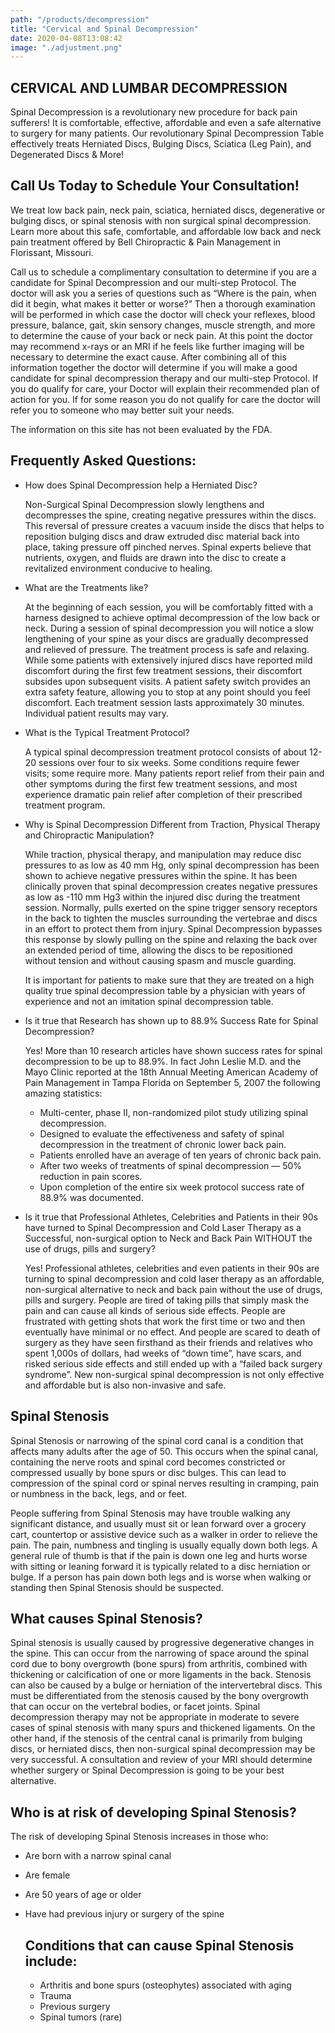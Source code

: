 ```yaml
---
path: "/products/decompression"
title: "Cervical and Spinal Decompression"
date: 2020-04-08T13:08:42
image: "./adjustment.png"
---
```


## CERVICAL AND LUMBAR DECOMPRESSION

Spinal Decompression is a revolutionary new procedure for back pain sufferers! It is comfortable, effective, affordable and even a safe alternative to surgery for many patients. Our revolutionary Spinal Decompression Table effectively treats Herniated Discs, Bulging Discs, Sciatica (Leg Pain), and Degenerated Discs & More!

## Call Us Today to Schedule Your Consultation!

We treat low back pain, neck pain, sciatica, herniated discs, degenerative or bulging discs, or spinal stenosis with non surgical spinal decompression. Learn more about this safe, comfortable, and affordable low back and neck pain treatment offered by Bell Chiropractic & Pain Management in Florissant, Missouri.

Call us to schedule a complimentary consultation to determine if you are a candidate for Spinal Decompression and our multi-step Protocol. The doctor will ask you a series of questions such as “Where is the pain, when did it begin, what makes it better or worse?” Then a thorough examination will be performed in which case the doctor will check your reflexes, blood pressure, balance, gait, skin sensory changes, muscle strength, and more to determine the cause of your back or neck pain. At this point the doctor may recommend x-rays or an MRI if he feels like further imaging will be necessary to determine the exact cause. After combining all of this information together the doctor will determine if you will make a good candidate for spinal decompression therapy and our multi-step Protocol. If you do qualify for care, your Doctor will explain their recommended plan of action for you. If for some reason you do not qualify for care the doctor will refer you to someone who may better suit your needs.

The information on this site has not been evaluated by the FDA.

## Frequently Asked Questions:

- How does Spinal Decompression help a Herniated Disc?

  Non-Surgical Spinal Decompression slowly lengthens and decompresses the spine, creating negative pressures within the discs. This reversal of pressure creates a vacuum inside the discs that helps to reposition bulging discs and draw extruded disc material back into place, taking pressure off pinched nerves. Spinal experts believe that nutrients, oxygen, and fluids are drawn into the disc to create a revitalized environment conducive to healing.

- What are the Treatments like?

  At the beginning of each session, you will be comfortably fitted with a harness designed to achieve optimal decompression of the low back or neck. During a session of spinal decompression you will notice a slow lengthening of your spine as your discs are gradually decompressed and relieved of pressure. The treatment process is safe and relaxing. While some patients with extensively injured discs have reported mild discomfort during the first few treatment sessions, their discomfort subsides upon subsequent visits. A patient safety switch provides an extra safety feature, allowing you to stop at any point should you feel discomfort. Each treatment session lasts approximately 30 minutes. Individual patient results may vary.

- What is the Typical Treatment Protocol?

  A typical spinal decompression treatment protocol consists of about 12-20 sessions over four to six weeks. Some conditions require fewer visits; some require more. Many patients report relief from their pain and other symptoms during the first few treatment sessions, and most experience dramatic pain relief after completion of their prescribed treatment program.

- Why is Spinal Decompression Different from Traction, Physical Therapy and Chiropractic Manipulation?

  While traction, physical therapy, and manipulation may reduce disc pressures to as low as 40 mm Hg, only spinal decompression has been shown to achieve negative pressures within the spine. It has been clinically proven that spinal decompression creates negative pressures as low as -110 mm Hg3 within the injured disc during the treatment session. Normally, pulls exerted on the spine trigger sensory receptors in the back to tighten the muscles surrounding the vertebrae and discs in an effort to protect them from injury. Spinal Decompression bypasses this response by slowly pulling on the spine and relaxing the back over an extended period of time, allowing the discs to be repositioned without tension and without causing spasm and muscle guarding.

  It is important for patients to make sure that they are treated on a high quality true spinal decompression table by a physician with years of experience and not an imitation spinal decompression table.

- Is it true that Research has shown up to 88.9% Success Rate for Spinal Decompression?

  Yes! More than 10 research articles have shown success rates for spinal decompression to be up to 88.9%. In fact John Leslie M.D. and the Mayo Clinic reported at the 18th Annual Meeting American Academy of Pain Management in Tampa Florida on September 5, 2007 the following amazing statistics:

  - Multi-center, phase II, non-randomized pilot study utilizing spinal decompression.
  - Designed to evaluate the effectiveness and safety of spinal decompression in the treatment of chronic lower back pain.
  - Patients enrolled have an average of ten years of chronic back pain.
  - After two weeks of treatments of spinal decompression — 50% reduction in pain scores.
  - Upon completion of the entire six week protocol success rate of 88.9% was documented.

- Is it true that Professional Athletes, Celebrities and Patients in their 90s have turned to Spinal Decompression and Cold Laser Therapy as a Successful, non-surgical option to Neck and Back Pain WITHOUT the use of drugs, pills and surgery?

  Yes! Professional athletes, celebrities and even patients in their 90s are turning to spinal decompression and cold laser therapy as an affordable, non-surgical alternative to neck and back pain without the use of drugs, pills and surgery. People are tired of taking pills that simply mask the pain and can cause all kinds of serious side effects. People are frustrated with getting shots that work the first time or two and then eventually have minimal or no effect. And people are scared to death of surgery as they have seen firsthand as their friends and relatives who spent 1,000s of dollars, had weeks of “down time”, have scars, and risked serious side effects and still ended up with a “failed back surgery syndrome”. New non-surgical spinal decompression is not only effective and affordable but is also non-invasive and safe.

## Spinal Stenosis

Spinal Stenosis or narrowing of the spinal cord canal is a condition that affects many adults after the age of 50. This occurs when the spinal canal, containing the nerve roots and spinal cord becomes constricted or compressed usually by bone spurs or disc bulges. This can lead to compression of the spinal cord or spinal nerves resulting in cramping, pain or numbness in the back, legs, and or feet.

People suffering from Spinal Stenosis may have trouble walking any significant distance, and usually must sit or lean forward over a grocery cart, countertop or assistive device such as a walker in order to relieve the pain. The pain, numbness and tingling is usually equally down both legs. A general rule of thumb is that if the pain is down one leg and hurts worse with sitting or leaning forward it is typically related to a disc herniation or bulge. If a person has pain down both legs and is worse when walking or standing then Spinal Stenosis should be suspected.

## What causes Spinal Stenosis?

Spinal stenosis is usually caused by progressive degenerative changes in the spine. This can occur from the narrowing of space around the spinal cord due to bony overgrowth (bone spurs) from arthritis, combined with thickening or calcification of one or more ligaments in the back. Stenosis can also be caused by a bulge or herniation of the intervertebral discs. This must be differentiated from the stenosis caused by the bony overgrowth that can occur on the vertebral bodies, or facet joints. Spinal decompression therapy may not be appropriate in moderate to severe cases of spinal stenosis with many spurs and thickened ligaments. On the other hand, if the stenosis of the central canal is primarily from bulging discs, or herniated discs, then non-surgical spinal decompression may be very successful. A consultation and review of your MRI should determine whether surgery or Spinal Decompression is going to be your best alternative.

## Who is at risk of developing Spinal Stenosis?

The risk of developing Spinal Stenosis increases in those who:

- Are born with a narrow spinal canal
- Are female
- Are 50 years of age or older
- Have had previous injury or surgery of the spine

  ## Conditions that can cause Spinal Stenosis include:

  - Arthritis and bone spurs (osteophytes) associated with aging
  - Trauma
  - Previous surgery
  - Spinal tumors (rare)
